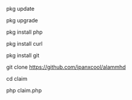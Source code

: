 pkg update

pkg upgrade

pkg install php

pkg install curl

pkg install git

git clone https://github.com/ipanxcool/alammhd

cd claim

php claim.php

